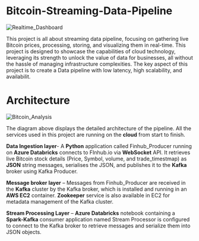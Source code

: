 # Bitcoin-Streaming-Data-Pipeline

![Realtime_Dashboard](https://github.com/MdAhmedKhan/Bitcoin_Real-time_analysis/assets/47691372/a5b62539-3bb5-4ac0-a75e-300f07c7dc0e)

This project is all about streaming data pipeline, focusing on gathering live Bitcoin prices, processing, storing, and visualizing them in real-time. This project is designed to showcase the capabilities of cloud technology, leveraging its strength to unlock the value of data for businesses, all without the hassle of managing infrastructure complexities. The key aspect of this project is to create a Data pipeline with low latency, high scalability, and availabilit.

# Architecture
![Bitcoin_Analysis](https://github.com/MdAhmedKhan/Bitcoin_Streaming-Data-Pipeline/assets/47691372/0e2c4155-edd7-4e69-b622-fa161fa747c9)

The diagram above displays the detailed architecture of the pipeline.
All the services used in this project are running on the **cloud** from start to finish.

**Data Ingestion layer**- A **Python** application called Finhub_Producer running on **Azure Databricks** connects to FInhub.io via **WebSocket** API. It retrieves live Bitcoin stock details (Price, Symbol, volume, and trade_timestmap) as **JSON** string messages, serialises the JSON, and publishes it to the **Kafka** broker using Kafka Producer.

**Message broker layer** – Messages from Finhub_Producer are received in the **Kafka** cluster by the Kafka broker, which is installed and running in an **AWS EC2** container. **Zookeeper** service is also available in EC2 for metadata management of the Kafka cluster.

**Stream Processing Layer** – **Azure Databricks** notebook containing a **Spark-Kafka** consumer application named Stream Processor is configured to connect to the Kafka broker to retrieve messages and serialize them into JSON objects. 








